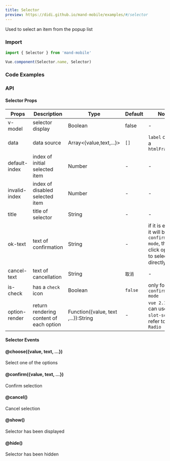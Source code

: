 ```yaml
---
title: Selector
preview: https://didi.github.io/mand-mobile/examples/#/selector
---
```


Used to select an item from the popup list

### Import

```javascript
import { Selector } from 'mand-mobile'

Vue.component(Selector.name, Selector)
```

### Code Examples

<!-- DEMO -->

### API

#### Selector Props
|Props | Description | Type | Default | Note|
|----|-----|------|------|------|
|v-model|selector display|Boolean|false|-|
|data|data source|Array<{value,text,...}>|`[]`|`label` can be a `htmlFragment`|
|default-index|index of initial selected item|Number|-|-|
|invalid-index|index of disabled selected item|Number|-|-|
|title|title of selector|String|-|-|
|ok-text|text of confirmation|String|-|if it is empty, it will be `confirmed mode`, that is, click option to select directly|
|cancel-text|text of cancellation|String|`取消`|-|
|is-check|has a `check` icon|Boolean|`false`|only for `confirmed mode`|
|option-render|return rendering content of each option|Function({value, text ,...}):String|-|`vue 2.1.0+` can use `slot-scope`, refer to `Radio`|


#### Selector Events

#### @choose({value, text, ...})
Select one of the options

#### @confirm({value, text, ...})
Confirm selection

#### @cancel()
Cancel selection

#### @show()
Selector has been displayed

#### @hide()
Selector has been hidden
